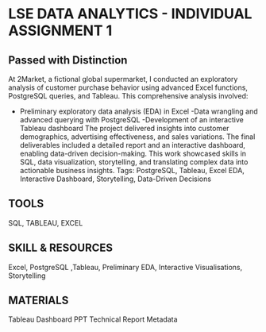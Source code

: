 # LSE DATA ANALYTICS - INDIVIDUAL ASSIGNMENT 1
## Passed with Distinction
At 2Market, a fictional global supermarket, I conducted an exploratory analysis of customer purchase behavior using advanced Excel functions, PostgreSQL queries, and Tableau. This comprehensive analysis involved:
- Preliminary exploratory data analysis (EDA) in Excel
-Data wrangling and advanced querying with PostgreSQL
-Development of an interactive Tableau dashboard
The project delivered insights into customer demographics, advertising effectiveness, and sales variations. The final deliverables included a detailed report and an interactive dashboard, enabling data-driven decision-making. This work showcased skills in SQL, data visualization, storytelling, and translating complex data into actionable business insights.
Tags: PostgreSQL, Tableau, Excel EDA, Interactive Dashboard, Storytelling, Data-Driven Decisions
## TOOLS
SQL, TABLEAU, EXCEL
## SKILL & RESOURCES
Excel, PostgreSQL ,Tableau, Preliminary EDA, Interactive Visualisations, Storytelling
## MATERIALS
Tableau Dashboard
PPT
Technical Report
Metadata

